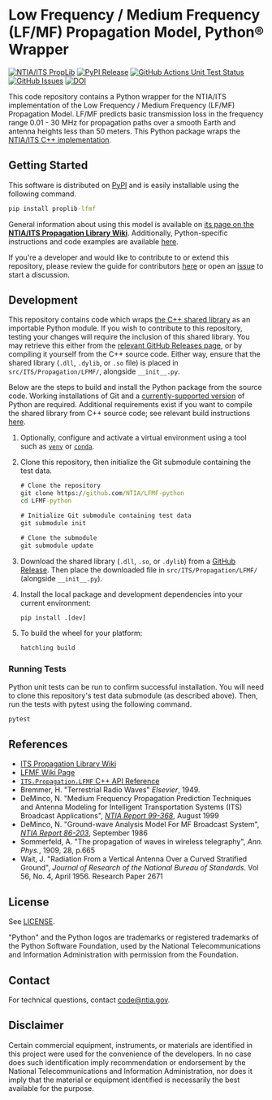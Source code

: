 # Low Frequency / Medium Frequency (LF/MF) Propagation Model, Python® Wrapper #

[![NTIA/ITS PropLib][proplib-badge]][proplib-link]
[![PyPI Release][pypi-release-badge]][pypi-release-link]
[![GitHub Actions Unit Test Status][gh-actions-test-badge]][gh-actions-test-link]
[![GitHub Issues][gh-issues-badge]][gh-issues-link]
[![DOI][doi-badge]][doi-link]

[proplib-badge]: https://img.shields.io/badge/PropLib-badge?label=%F0%9F%87%BA%F0%9F%87%B8%20NTIA%2FITS&labelColor=162E51&color=D63E04
[proplib-link]: https://ntia.github.io/propagation-library-wiki
[gh-actions-test-badge]: https://img.shields.io/github/actions/workflow/status/NTIA/LFMF-python/pytest.yml?branch=main&logo=pytest&logoColor=ffffff&label=Tests&labelColor=162E51
[gh-actions-test-link]: https://github.com/NTIA/LFMF-python/actions/workflows/pytest.yml
[pypi-release-badge]: https://img.shields.io/pypi/v/proplib-lfmf?logo=pypi&logoColor=ffffff&label=Release&labelColor=162E51&color=D63E04
[pypi-release-link]: https://pypi.org/project/proplib-lfmf
[gh-issues-badge]: https://img.shields.io/github/issues/NTIA/LFMF-python?logo=github&label=Issues&labelColor=162E51
[gh-issues-link]: https://github.com/NTIA/LFMF-python/issues
[doi-badge]: https://zenodo.org/badge/896234119.svg
[doi-link]: https://zenodo.org/badge/latestdoi/896234119

This code repository contains a Python wrapper for the NTIA/ITS implementation of the
Low Frequency / Medium Frequency (LF/MF) Propagation Model. LF/MF predicts basic transmission
loss in the frequency range 0.01 - 30 MHz for propagation paths over a smooth Earth and antenna
heights less than 50 meters. This Python package wraps the [NTIA/ITS C++ implementation](https://github.com/NTIA/LFMF).

## Getting Started ##

This software is distributed on [PyPI](https://pypi.org/project/proplib-lfmf) and is easily installable
using the following command.

```cmd
pip install proplib-lfmf
```

General information about using this model is available on
[its page on the **NTIA/ITS Propagation Library Wiki**](https://ntia.github.io/propagation-library-wiki/models/LFMF/).
Additionally, Python-specific instructions and code examples are available
[here](https://ntia.github.io/propagation-library-wiki/models/LFMF/python).

If you're a developer and would like to contribute to or extend this repository,
please review the guide for contributors [here](CONTRIBUTING.md) or open an
[issue](https://github.com/NTIA/LFMF-python/issues) to start a discussion.

## Development ##

This repository contains code which wraps [the C++ shared library](https://github.com/NTIA/LFMF)
as an importable Python module. If you wish to contribute to this repository,
testing your changes will require the inclusion of this shared library. You may retrieve
this either from the
[relevant GitHub Releases page](https://github.com/NTIA/LFMF/releases), or by
compiling it yourself from the C++ source code. Either way, ensure that the shared library
(`.dll`, `.dylib`, or `.so` file) is placed in `src/ITS/Propagation/LFMF/`, alongside `__init__.py`.

Below are the steps to build and install the Python package from the source code.
Working installations of Git and a [currently-supported version](https://devguide.python.org/versions/)
of Python are required. Additional requirements exist if you want to compile the shared
library from C++ source code; see relevant build instructions
[here](https://github.com/NTIA/LFMF?tab=readme-ov-file#configure-and-build).

1. Optionally, configure and activate a virtual environment using a tool such as
[`venv`](https://docs.python.org/3/library/venv.html) or
[`conda`](https://docs.conda.io/projects/conda/en/latest/user-guide/install/index.html).

1. Clone this repository, then initialize the Git submodule containing the test data.

    ```cmd
    # Clone the repository
    git clone https://github.com/NTIA/LFMF-python
    cd LFMF-python

    # Initialize Git submodule containing test data
    git submodule init

    # Clone the submodule
    git submodule update
    ```

1. Download the shared library (`.dll`, `.so`, or `.dylib`) from a
[GitHub Release](https://github.com/NTIA/LFMF/releases). Then place the
downloaded file in `src/ITS/Propagation/LFMF/` (alongside `__init__.py`).

1. Install the local package and development dependencies into your current environment:

    ```cmd
    pip install .[dev]
    ```

1. To build the wheel for your platform:

    ```cmd
    hatchling build
    ```

### Running Tests ###

Python unit tests can be run to confirm successful installation. You will need to
clone this repository's test data submodule (as described above). Then, run the tests
with pytest using the following command.

```cmd
pytest
```

## References ##

- [ITS Propagation Library Wiki](https://ntia.github.io/propagation-library-wiki)
- [LFMF Wiki Page](https://ntia.github.io/propagation-library-wiki/models/LFMF)
- [`ITS.Propagation.LFMF` C++ API Reference](https://ntia.github.io/LFMF)
- Bremmer, H. "Terrestrial Radio Waves" _Elsevier_, 1949.
- DeMinco, N. "Medium Frequency Propagation Prediction Techniques and Antenna Modeling for Intelligent Transportation Systems (ITS) Broadcast Applications", [_NTIA Report 99-368_](https://www.its.bldrdoc.gov/publications/2399.aspx), August 1999
- DeMinco, N. "Ground-wave Analysis Model For MF Broadcast System", [_NTIA Report 86-203_](https://www.its.bldrdoc.gov/publications/2226.aspx), September 1986
- Sommerfeld, A. "The propagation of waves in wireless telegraphy", _Ann. Phys._, 1909, 28, p.665
- Wait, J. "Radiation From a Vertical Antenna Over a Curved Stratified Ground", _Journal of Research of the National Bureau of Standards_.  Vol 56, No. 4, April 1956. Research Paper 2671

## License ##

See [LICENSE](./LICENSE.md).

"Python" and the Python logos are trademarks or registered trademarks of the Python Software Foundation, used by the National Telecommunications and Information Administration with permission from the Foundation.

## Contact ##

For technical questions, contact <code@ntia.gov>.

## Disclaimer ##

Certain commercial equipment, instruments, or materials are identified in this project were used for the convenience of the developers. In no case does such identification imply recommendation or endorsement by the National Telecommunications and Information Administration, nor does it imply that the material or equipment identified is necessarily the best available for the purpose.
